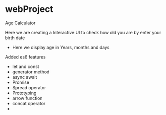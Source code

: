 # webProject
Age Calculator

Here we are creating a Interactive UI to check how old you are by enter your birth date
- Here we display age in Years, months and days

Added es6 features
- let and const
- generator method
- async await
- Promise
- Spread operator
- Prototyping
- arrow function
- concat operator
- 
